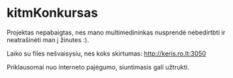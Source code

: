 # kitmKonkursas
Projektas nepabaigtas, nes mano multimedininkas nusprendė nebedirtbti ir neatrašinėti man į žinutes :).

Laiko su files nešvaisysiu, nes koks skirtumas: http://keris.ro.lt:3050

Priklausomai nuo interneto pajėgumo, siuntimasis gali užtrukti.
